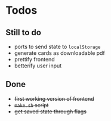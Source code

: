 # Todos

## Still to do
* ports to send state to `localStorage`
* generate cards as downloadable pdf
* prettify frontend
* betterify user input

## Done
* ~~first working version of frontend~~
* ~~`make.sh` script~~
* ~~get saved state through flags~~

